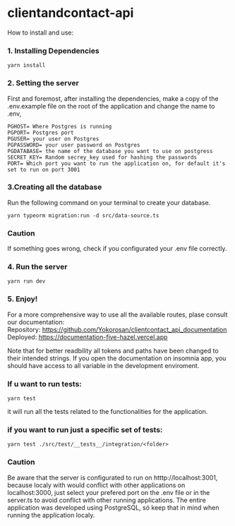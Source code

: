 # clientandcontact-api

How to install and use:

### 1. Installing Dependencies

```
yarn install
```

### 2. Setting the server

First and foremost, after installing the dependencies, make a copy of the .env.example file on the root of the application and change the name to .env,

```
PGHOST= Where Postgres is running
PGPORT= Postgres port
PGUSER= your user on Postgres
PGPASSWORD= your user password on Postgres
PGDATABASE= the name of the database you want to use on postgress
SECRET_KEY= Random secrey_key used for hashing the passwords
PORT= Which port you want to run the application on, for default it's set to run on port 3001
```

### 3.Creating all the database

Run the following command on your terminal to create your database.

```
yarn typeorm migration:run -d src/data-source.ts
```

### Caution

If something goes wrong, check if you configurated your .env file correctly.

### 4. Run the server

```
yarn run dev
```

### 5. Enjoy!

For a more comprehensive way to use all the available routes, plase consult our documentation:
<br/>Repository: https://github.com/Yokorosan/clientcontact_api_documentation
<br/>Deployed: https://documentation-five-hazel.vercel.app

Note that for better readbility all tokens and paths have been changed to their intended strings. If you open the documentation on insomnia app, you should have access to all variable in the development enviroment.

### If u want to run tests:

```
yarn test
```

it will run all the tests related to the functionalities for the application.

### if you want to run just a specific set of tests:

```
yarn test ./src/test/__tests__/integration/<folder>
```

### Caution

Be aware that the server is configurated to run on htttp://localhost:3001, because localy with would conflict with other applications on localhost:3000, just select your prefered port on the .env file or in the server.ts to avoid conflict with other running applications.
The entire application was developed using PostgreSQL, só keep that in mind when running the application localy.

